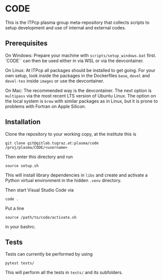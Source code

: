 # CODE

This is the ITPcp plasma group meta-repository that collects scripts
to setup development and use of internal and external codes.

## Prerequisites
On Windows: Prepare your machine with `scripts/setup_windows.bat` first.
`CODE`` can then be used either in via WSL or via the devcontainer.

On Linux: At ITPcp all packages should be installed to get going.
For your own setup, look inside the packages in the 
Dockerfiles `base`, `devel` and `devel-tex` inside `images` or
use the devcontainer.

On Mac: The recommended way is the devcontainer. The next option is
`multipass` via the most recent LTS version of Ubuntu Linux. The 
option on the local system is `brew` with similar packages as in Linux,
but it is prone to problems with Fortran on Apple Silicon. 

## Installation

Clone the repository to your working copy, at the institute this is

    git clone git@gitlab.tugraz.at:plasma/code /proj/plasma/CODE/<username>

Then enter this directory and run

    source setup.sh

This will install library dependencies in `libs` and create and activate
a Python virtual environment in the hidden `.venv` directory.

Then start Visual Studio Code via

    code .

Put a line

    source /path/to/code/activate.sh

in your bashrc.

## Tests

Tests can currently be performed by using

    pytest tests/

This will perform all the tests in `tests/` and its subfolders.
